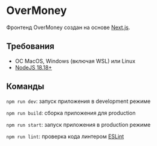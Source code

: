 # OverMoney

Фронтенд OverMoney создан на основе [Next.js](https://nextjs.org).

## Требования

- ОС MacOS, Windows (включая WSL) или Linux
- [NodeJS 18.18+](https://nodejs.org/en)

## Команды

`npm run dev`: запуск приложения в development режиме

`npm run build`: сборка приложения для production

`npm run start`: запуск приложения в production режиме

`npm run lint`: проверка кода линтером [ESLint](https://eslint.org/)